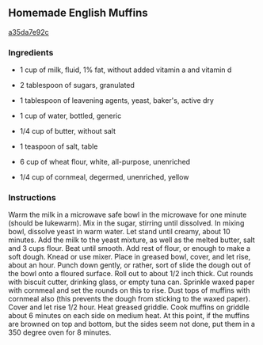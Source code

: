 ## Homemade English Muffins

[a35da7e92c](http://tastykitchen.com/recipes/breads/homemade-english-muffins/)

### Ingredients

 - 1 cup of milk, fluid, 1% fat, without added vitamin a and vitamin d

 - 2 tablespoon of sugars, granulated

 - 1 tablespoon of leavening agents, yeast, baker's, active dry

 - 1 cup of water, bottled, generic

 - 1/4 cup of butter, without salt

 - 1 teaspoon of salt, table

 - 6 cup of wheat flour, white, all-purpose, unenriched

 - 1/4 cup of cornmeal, degermed, unenriched, yellow

### Instructions

Warm the milk in a microwave safe bowl in the microwave for one minute (should be lukewarm). Mix in the sugar, stirring until dissolved. In mixing bowl, dissolve yeast in warm water. Let stand until creamy, about 10 minutes. Add the milk to the yeast mixture, as well as the melted butter, salt and 3 cups flour. Beat until smooth. Add rest of flour, or enough to make a soft dough. Knead or use mixer. Place in greased bowl, cover, and let rise, about an hour. Punch down gently, or rather, sort of slide the dough out of the bowl onto a floured surface. Roll out to about 1/2 inch thick. Cut rounds with biscuit cutter, drinking glass, or empty tuna can. Sprinkle waxed paper with cornmeal and set the rounds on this to rise. Dust tops of muffins with cornmeal also (this prevents the dough from sticking to the waxed paper). Cover and let rise 1/2 hour. Heat greased griddle. Cook muffins on griddle about 6 minutes on each side on medium heat. At this point, if the muffins are browned on top and bottom, but the sides seem not done, put them in a 350 degree oven for 8 minutes.